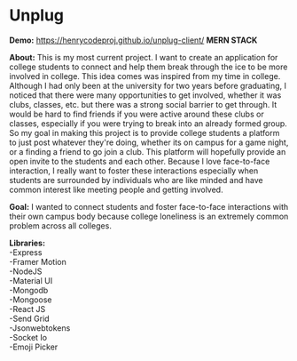 ﻿# Unplug 
 **Demo:** https://henrycodeproj.github.io/unplug-client/
 **MERN STACK**
 
**About:** This is my most current project. I want to create an application for college students to connect and help them break through the ice to be more involved in college. This idea comes was inspired from my time in college. Although I had only been at the university for two years before graduating, I noticed that there were many opportunities to get involved, whether it was clubs, classes, etc. but there was a strong social barrier to get through. It would be hard to find friends if you were active around these clubs or classes, especially if you were trying to break into an already formed group. So my goal in making this project is to provide college students a platform to just post whatever they're doing, whether its on campus for a game night, or a finding a friend to go join a club. This platform will hopefully provide an open invite to the students and each other. Because I love face-to-face interaction, I really want to foster these interactions especially when students are surrounded by individuals who are like minded and have common interest like meeting people and getting involved.
 
 **Goal:** I wanted to connect students and foster face-to-face interactions with their own campus body because college loneliness is an extremely common problem across all colleges.

**Libraries:**\
-Express\
-Framer Motion\
-NodeJS\
-Material UI\
-Mongodb\
-Mongoose\
-React JS\
-Send Grid\
-Jsonwebtokens\
-Socket Io\
-Emoji Picker
